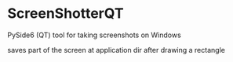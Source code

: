 # ScreenShotterQT
PySide6 (QT) tool for taking screenshots on Windows   

saves part of the screen at application dir after drawing a rectangle   

